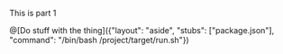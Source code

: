 This is part 1

@[Do stuff with the thing]({"layout": "aside", "stubs": ["package.json"], "command": "/bin/bash /project/target/run.sh"})
